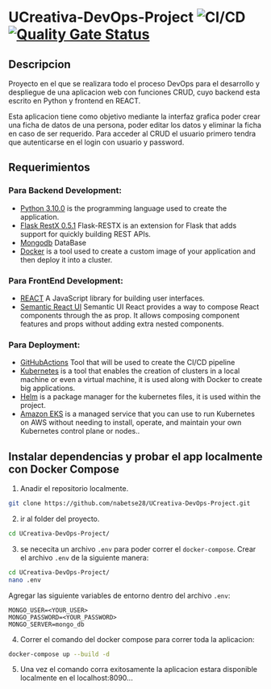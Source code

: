 # UCreativa-DevOps-Project ![CI/CD](https://github.com/nabetse28/UCreativa-DevOps-Project/actions/workflows/main.yml/badge.svg) [![Quality Gate Status](https://sonarcloud.io/api/project_badges/measure?project=nabetse28_UCreativa-DevOps-Project&metric=alert_status)](https://sonarcloud.io/summary/new_code?id=nabetse28_UCreativa-DevOps-Project)
## Descripcion 

Proyecto en el que se realizara todo el proceso DevOps para el desarrollo y despliegue de una aplicacion web con funciones CRUD, cuyo backend esta escrito en Python y frontend en REACT. 

Esta aplicacion tiene como objetivo mediante la interfaz grafica poder crear una ficha de datos de una persona, poder editar los datos y eliminar la ficha en caso de ser requerido. Para acceder al CRUD el usuario primero tendra que autenticarse en el login con usuario y password.



## Requerimientos
### Para Backend Development:

- [Python 3.10.0](https://www.python.org/) is the programming language used to create the application.
- [Flask RestX 0.5.1](https://flask-restx.readthedocs.io/en/latest/)  Flask-RESTX is an extension for Flask that adds support for quickly building REST APIs. 
- [Mongodb](https://www.mongodb.com/) DataBase
- [Docker](https://www.docker.com/) is a tool used to create a custom image of your application and then deploy it into a cluster.

### Para FrontEnd Development:

- [REACT](https://reactjs.org/) A JavaScript library for building user interfaces.
- [Semantic React UI](https://react.semantic-ui.com/) Semantic UI React provides a way to compose React components through the as prop. It allows composing component features and props without adding extra nested components.

### Para Deployment:

- [GitHubActions](https://docs.github.com/en/actions) Tool that will be used to create the CI/CD pipeline
- [Kubernetes](https://kubernetes.io/) is a tool that enables the creation of clusters in a local machine or even a virtual machine, it is used along with Docker to create big applications.
- [Helm](https://helm.sh/) is a package manager for the kubernetes files, it is used within the project.
- [Amazon EKS](https://docs.aws.amazon.com/eks/latest/userguide/what-is-eks.html) is a managed service that you can use to run Kubernetes on AWS without needing to install, operate, and maintain your own Kubernetes control plane or nodes..

## Instalar dependencias y probar el app localmente con Docker Compose

1. Anadir el repositorio localmente.
```bash
git clone https://github.com/nabetse28/UCreativa-DevOps-Project.git
```
2. ir al folder del proyecto.
```bash
cd UCreativa-DevOps-Project/
```
3. se nececita un archivo `.env` para poder correr el  `docker-compose`. Crear el archivo `.env` de la siguiente manera:

```bash
cd UCreativa-DevOps-Project/
nano .env
```
Agregar las siguiente variables de entorno dentro del archivo `.env`:
```
MONGO_USER=<YOUR_USER>
MONGO_PASSWORD=<YOUR_PASSWORD>
MONGO_SERVER=mongo_db
```

4. Correr el comando del docker compose para correr toda la aplicacion:

```bash
docker-compose up --build -d
```

5. Una vez el comando corra exitosamente la aplicacion estara disponible localmente en el localhost:8090...

